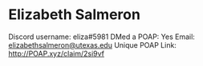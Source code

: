 # Elizabeth Salmeron

Discord username: eliza#5981
DMed a POAP: Yes
Email: elizabethsalmeron@utexas.edu
Unique POAP Link: http://POAP.xyz/claim/2si9vf